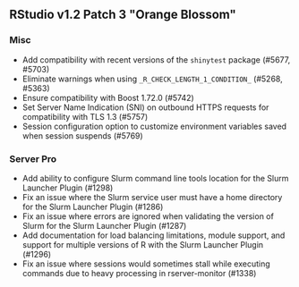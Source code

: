 
## RStudio v1.2 Patch 3 "Orange Blossom"


### Misc

* Add compatibility with recent versions of the `shinytest` package (#5677, #5703)
* Eliminate warnings when using `_R_CHECK_LENGTH_1_CONDITION_` (#5268, #5363)
* Ensure compatibility with Boost 1.72.0 (#5742)
* Set Server Name Indication (SNI) on outbound HTTPS requests for compatibility with TLS 1.3 (#5757)
* Session configuration option to customize environment variables saved when session suspends (#5769)

### Server Pro

* Add ability to configure Slurm command line tools location for the Slurm Launcher Plugin (#1298)
* Fix an issue where the Slurm service user must have a home directory for the Slurm Launcher Plugin (#1286)
* Fix an issue where errors are ignored when validating the version of Slurm for the Slurm Launcher Plugin (#1287)
* Add documentation for load balancing limitations, module support, and support for multiple versions of R with the Slurm Launcher Plugin (#1296)
* Fix an issue where sessions would sometimes stall while executing commands due to heavy processing in rserver-monitor (#1338)
